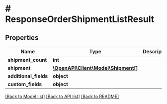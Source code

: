 # # ResponseOrderShipmentListResult

## Properties

Name | Type | Description | Notes
------------ | ------------- | ------------- | -------------
**shipment_count** | **int** |  | [optional]
**shipment** | [**\OpenAPI\Client\Model\Shipment[]**](Shipment.md) |  | [optional]
**additional_fields** | **object** |  | [optional]
**custom_fields** | **object** |  | [optional]

[[Back to Model list]](../../README.md#models) [[Back to API list]](../../README.md#endpoints) [[Back to README]](../../README.md)
